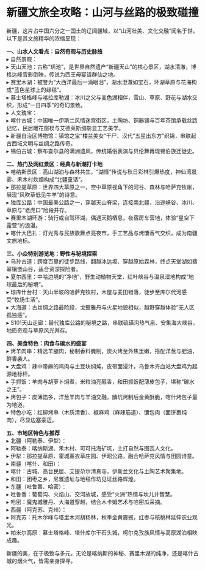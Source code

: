 # 新疆文旅全攻略：山河与丝路的极致碰撞  

新疆，这片占中国六分之一国土的辽阔疆域，以“山河壮美、文化交融”闻名于世。以下是其文旅精华的浓缩呈现：  

**一、山水人文看点：自然奇观与历史脉络**  
▸ 自然景观：  
▸ 天山天池：古称“瑶池”，是世界自然遗产“新疆天山”的核心景区，湖水清澈，博格达峰雪影倒映，传说为西王母宴请群仙之地。  
▸ 赛里木湖：被誉为“大西洋最后一滴眼泪”，湖水澄澈如宝石，环湖草原与花海构成“蓝色星球上的绿毯”。  
▸ 慕士塔格峰与喀拉库勒湖：冰川之父与变色湖相伴，雪山、草原、野花与湖水交织，形成“一日四季”的奇幻景致。  
▸ 人文瑰宝：  
▸ 喀什古城：中国唯一伊斯兰风情迷宫街区，土陶坊、铜器铺与百年茶馆承载丝路记忆，民居雕花窗棂与艾德莱斯绸彰显工艺美学。  
▸ 新疆自治区博物馆：镇馆之宝“楼兰美女”干尸、汉代“五星出东方”织锦，串联起古西域文明与丝绸之路传奇。  
▸ 锡伯古城：察布查尔县的满洲遗风，传统婚俗表演与贝伦舞再现锡伯族迁徙史。  

**二、热门及网红景区：经典与新潮打卡地**  
▸ 喀纳斯景区：高山湖泊与森林共生，“湖怪”传说与秋日彩林引爆热度，神仙湾晨雾、禾木村炊烟构成“北疆童话”。  
▸ 那拉提草原：世界四大草原之一，空中草原视角下的河谷、森林与哈萨克牧帐，展现“风吹草低见牛羊”的诗意。  
▸ 独库公路：中国最美公路之一，穿越天山脊梁，连接南北疆，沿途峡谷、冰川、草原与“老虎口”险段并存。  
▸ 赛里木湖环游：骑行或自驾环湖，偶遇天鹅栖息，夜宿房车营地，体验“星空下露营”的浪漫。  
▸ 喀什大巴扎：灯光秀与民族歌舞点亮夜市，手工艺品与烤馕香气交织，成为南疆文旅地标。  

**三、小众特别游览地：野性与秘境探索**  
▸ 乌孙古道：跨度百里的徒步路线，翻越冰达坂、穿越原始森林，终点天堂湖如翡翠镶嵌山谷，适合资深探险者。  
▸ 夏尔西里：中哈边境的“净地”，野生动植物天堂，红叶峡谷与温泉湿地构成“地球最后的秘境”。  
▸ 琼库什台村：天山半坡的哈萨克牧村，木屋与麦田错落，徒步至库尔代河感受“牧场生活”。  
▸ 大海道：古丝绸之路最险段，戈壁雅丹与火星地貌相似，越野穿越体验“无人区孤独感”。  
▸ S101天山走廊：替代独库公路的秘境之路，串联硫磺沟热气泉、安集海大峡谷，地质奇观与草原风光并存。  

**四、美食特色：肉食与碳水的盛宴**  
▸ 烤羊肉串：精选羊腿肉，秘制香料腌制，炭火烤至外焦里嫩，搭配洋葱与肥油，鲜香袭人。  
▸ 大盘鸡：辣中带麻的鸡肉与土豆块焖炖，皮带面浸汁，乌鲁木齐血站大盘鸡为起源地标杆。  
▸ 手抓饭：羊肉与胡萝卜焖煮，米粒油亮醇香，和田抓饭配薄皮包子，堪称“碳水之王”。  
▸ 烤包子：皮薄馅多，洋葱羊肉与羊油交融，饢坑烤制后金黄酥脆，喀什烤包子最为地道。  
▸ 特色小吃：红柳烤串（木质清香）、椒麻鸡（麻辣筋道）、馕包肉（面饼裹炖肉），尽显边塞豪迈。  

**五、市地区特色与推荐**  
▸ 北疆（阿勒泰、伊犁）：  
▸ 阿勒泰：喀纳斯湖、禾木村、可可托海矿坑，主打自然与图瓦人文化。  
▸ 伊犁：那拉提草原、霍城薰衣草庄园、伊昭公路，融合哈萨克风情与田园诗意。  
▸ 南疆（喀什、和田）：  
▸ 喀什：古城、高台民居、艾提尕尔清真寺，伊斯兰文化与土陶艺术聚集地。  
▸ 和田：团枣之乡，尼雅遗址与地毯作坊见证丝路辉煌。  
▸ 东疆（吐鲁番、哈密）：  
▸ 吐鲁番：葡萄沟、火焰山、交河故城，感受“火洲”热情与坎儿井智慧。  
▸ 哈密：魔鬼城雅丹、大海道穿越，结合木卡姆艺术与哈密瓜采摘。  
▸ 西疆（阿克苏、克州）：  
▸ 阿克苏：托木尔峰与塔里木河胡杨林，秋季金黄震撼，红枣与核桃林延伸农业观光。  
▸ 帕米尔高原：慕士塔格峰、塔什库尔干石头城，柯尔克孜族风情与高原湖泊相映成趣。  

新疆的美，在于极致与多元。无论是喀纳斯的神秘、赛里木湖的纯净，还是喀什古城的烟火气，皆需亲身探寻。  
